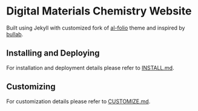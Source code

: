 # Digital Materials Chemistry Website

Built using Jekyll with customized fork of [al-folio](https://github.com/alshedivat/al-folio) theme and inspired by [bullab](https://github.com/MartinBulla/bullab).

## Installing and Deploying

For installation and deployment details please refer to [INSTALL.md](INSTALL.md).

## Customizing

For customization details please refer to [CUSTOMIZE.md](CUSTOMIZE.md).
